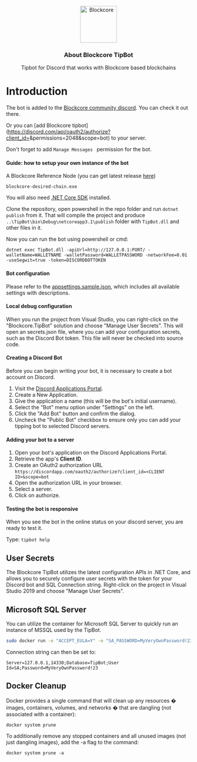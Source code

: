 
<p align="center">
  <p align="center">
    <img src="https://user-images.githubusercontent.com/5221349/72841405-93c2ce80-3c96-11ea-844b-3e1ff782b1ae.png" height="100" alt="Blockcore" />
  </p>
  <h3 align="center">
    About Blockcore TipBot
  </h3>
  <p align="center">
    Tipbot for Discord that works with Blockcore based blockchains
  </p>
</p>


# Introduction

The bot is added to the [Blockcore community discord](hhttps://discord.gg/5aJk8Vv). You can check it out there.

Or you can [add Blockcore tipbot](https://discord.com/api/oauth2/authorize?client_id=<CLIENT ID>&permissions=2048&scope=bot) to your server.

Don't forget to add `Manage Messages ` permission for the bot.


#### Guide: how to setup your own instance of the bot

A Blockcore Reference Node (you can get latest release [here](https://github.com/block-core/blockcore-nodes/releases))

```
blockcore-desired-chain.exe
```

You will also need [.NET Core SDK](https://www.microsoft.com/net/download) installed.

Clone the repository, open powershell in the repo folder and run `dotnet publish` from it. That will compile the project and produce `..\TipBot\bin\Debug\netcoreapp3.1\publish` folder with `TipBot.dll` and other files in it. 

Now you can run the bot using powershell or cmd:

```
dotnet exec TipBot.dll -apiUrl=http://127.0.0.1:PORT/ -walletName=WALLETNAME -walletPassword=WALLETPASSWORD -networkFee=0.01 -useSegwit=true -token=DISCORDBOTTOKEN
```


#### Bot configuration

Please refer to the [appsettings.sample.json](TipBot/appsettings.sample.json), which includes all available settings with descriptions.


#### Local debug configuration

When you run the project from Visual Studio, you can right-click on the "Blockcore.TipBot" solution and choose "Manage User Secrets". This will open an secrets.json file, where you can 
add your configuration secrets, such as the Discord Bot token. This file will never be checked into source code.


#### Creating a Discord Bot

Before you can begin writing your bot, it is necessary to create a bot
account on Discord.

1. Visit the [Discord Applications Portal](https://discord.com/developers).
1. Create a New Application.
1. Give the application a name (this will be the bot's initial
username).
1. Select the "Bot" menu option under "Settings" on the left.
1. Click the "Add Bot" button and confirm the dialog.
1. Uncheck the "Public Bot" checkbox to ensure only you can add your tipping bot to selected Discord servers.

#### Adding your bot to a server

1. Open your bot's application on the Discord Applications Portal.
1. Retrieve the app's **Client ID**.
1. Create an OAuth2 authorization URL
  `https://discordapp.com/oauth2/authorize?client_id=<CLIENT ID>&scope=bot`
1. Open the authorization URL in your browser.
1. Select a server.
1. Click on authorize.


#### Testing the bot is responsive

When you see the bot in the online status on your discord server, you are ready to test it. 

Type: `tipbot help`


## User Secrets

The Blockcore TipBot utilizes the latest configuration APIs in .NET Core, and allows you to securely configure 
user secrets with the token for your Discord bot and SQL Connection string. Right-click on the project in Visual Studio 2019 
and choose "Manage User Secrets".

## Microsoft SQL Server

You can utilize the container for Microsoft SQL Server to quickly run an instance of MSSQL used by the TipBot.

```sh
sudo docker run -e "ACCEPT_EULA=Y" -e "SA_PASSWORD=MyVeryOwnPassword!23" -p 14330:1433 -d mcr.microsoft.com/mssql/server:2019-latest
```

Connection string can then be set to:

```
Server=127.0.0.1,14330;Database=TipBot;User Id=SA;Password=MyVeryOwnPassword!23
```

## Docker Cleanup

Docker provides a single command that will clean up any resources � images, containers, volumes, and networks � that are dangling (not associated with a container):

```
docker system prune
```

To additionally remove any stopped containers and all unused images (not just dangling images), add the -a flag to the command:

```
docker system prune -a
```